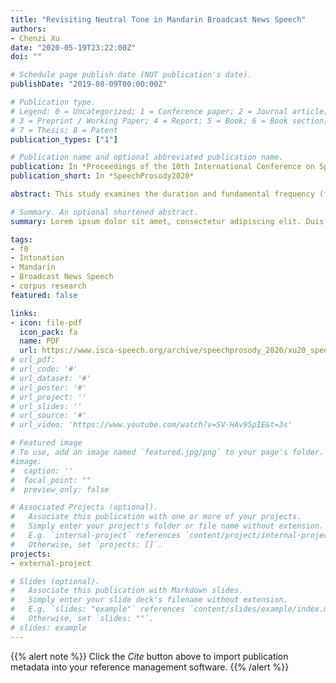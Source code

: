 ```yaml
---
title: "Revisiting Neutral Tone in Mandarin Broadcast News Speech"
authors:
- Chenzi Xu
date: "2020-05-19T23:22:00Z"
doi: ""

# Schedule page publish date (NOT publication's date).
publishDate: "2019-08-09T00:00:00Z"

# Publication type.
# Legend: 0 = Uncategorized; 1 = Conference paper; 2 = Journal article;
# 3 = Preprint / Working Paper; 4 = Report; 5 = Book; 6 = Book section;
# 7 = Thesis; 8 = Patent
publication_types: ["1"]

# Publication name and optional abbreviated publication name.
publication: In *Proceedings of the 10th International Conference on Speech Prosody*
publication_short: In *SpeechProsody2020*

abstract: This study examines the duration and fundamental frequency (f<sub>0</sub>) contour of neutral tones in the 1997 Mandarin Broadcast News Speech Corpus. 7208 disyllabic occurrences with a lexical tone syllable preceding a neutral tone syllable and 180 trisyllabic occurrences in which two consecutive neutral tone syllables follow a lexical tone syllable from 21 speakers were analysed using orthogonal polynomial and linear mixed effects models. Instead of the oversimplified claim that neutral tone syllables are shorter than other syllables, the results suggest that the length of a neutral tone syllable is sensitive to its syllable structure. The results also capture a converging low pitch target with large variance for Mandarin neutral tones, having visualised the distribution of f<sub>0</sub> variation of neutral tones.

# Summary. An optional shortened abstract.
summary: Lorem ipsum dolor sit amet, consectetur adipiscing elit. Duis posuere tellus ac convallis placerat. Proin tincidunt magna sed ex sollicitudin condimentum.

tags:
- f0
- Intonation
- Mandarin
- Broadcast News Speech
- corpus research
featured: false

links:
- icon: file-pdf
  icon_pack: fa
  name: PDF
  url: https://www.isca-speech.org/archive/speechprosody_2020/xu20_speechprosody.html
# url_pdf: 
# url_code: '#'
# url_dataset: '#'
# url_poster: '#'
# url_project: ''
# url_slides: ''
# url_source: '#'
# url_video: 'https://www.youtube.com/watch?v=SV-HAv95pIE&t=3s'

# Featured image
# To use, add an image named `featured.jpg/png` to your page's folder. 
#image:
#  caption: ''
#  focal_point: ""
#  preview_only: false

# Associated Projects (optional).
#   Associate this publication with one or more of your projects.
#   Simply enter your project's folder or file name without extension.
#   E.g. `internal-project` references `content/project/internal-project/index.md`.
#   Otherwise, set `projects: []`.
projects: 
- external-project

# Slides (optional).
#   Associate this publication with Markdown slides.
#   Simply enter your slide deck's filename without extension.
#   E.g. `slides: "example"` references `content/slides/example/index.md`.
#   Otherwise, set `slides: ""`.
# slides: example
---
```


{{% alert note %}}
Click the *Cite* button above to import publication metadata into your reference management software.
{{% /alert %}}

